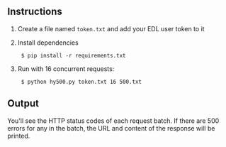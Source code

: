 ## Instructions

1. Create a file named `token.txt` and add your EDL user token to it

2. Install dependencies

        $ pip install -r requirements.txt

3. Run with 16 concurrent requests:

        $ python hy500.py token.txt 16 500.txt

## Output

You'll see the HTTP status codes of each request batch. If there are 500 errors
for any in the batch, the URL and content of the response will be printed.
